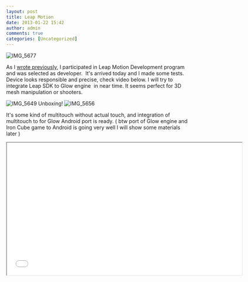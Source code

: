 ```yaml
---
layout: post
title: Leap Motion
date: 2013-01-22 15:42
author: admin
comments: true
categories: [Uncategorized]
---
```

<img class="image featured" alt="IMG_5677" src="/blog/images/uploads/2013/01/IMG_5677.jpg"/>

As I <a href="http://glow3d.com/blog/2012/12/23/leap-motion/">wrote previously</a>, I participated in Leap Motion Development program and was selected as developer.  It's arrived today and I made some tests. Device looks responsible and precise, check video below. I will try to integrate Leap SDK to Glow engine  in near time. It seems perfect for 3D mesh manipulation or shooters.

<img class="image featured" alt="IMG_5649" src="/blog/images/uploads/2013/01/IMG_5649.jpg"/>
Unboxing!

<img class="image featured" alt="IMG_5656" src="/blog/images/uploads/2013/01/IMG_5656.jpg"/>

It's some kind of multitouch without actual touch, and integration of multitouch to for Glow Android port is ready. ( btw port of Glow engine and Iron Cube game to Android is going very well I will show some materials later )

<iframe src="//www.youtube.com/embed/y1zIgzqq1gw" height="360" width="640"></iframe>

